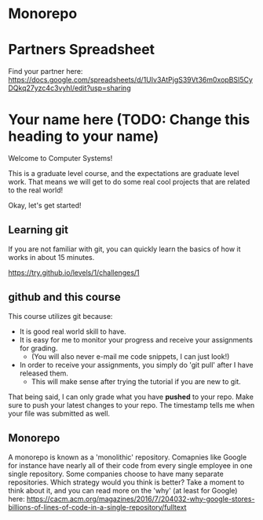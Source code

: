 # Monorepo

# Partners Spreadsheet
Find your partner here: https://docs.google.com/spreadsheets/d/1UIv3AtPjgS39Vt36m0xopBSI5CyDQkq27yzc4c3vyhI/edit?usp=sharing

# Your name here (TODO: Change this heading to your name)

Welcome to Computer Systems!

This is a graduate level course, and the expectations are graduate level work. That means we will get to do some real cool projects that are related to the real world!

Okay, let's get started!

## Learning git
If you are not familiar with git, you can quickly learn the basics of how it works in about 15 minutes.

https://try.github.io/levels/1/challenges/1

## github and this course

This course utilizes git because:

- It is good real world skill to have.
- It is easy for me to monitor your progress and receive your assignments for grading.
  - (You will also never e-mail me code snippets, I can just look!)
- In order to receive your assignments, you simply do 'git pull' after I have released them.
  - This will make sense after trying the tutorial if you are new to git.

That being said, I can only grade what you have **pushed** to your repo. Make sure to push your latest changes to your repo. The timestamp tells me when your file was submitted as well.

## Monorepo

A monorepo is known as a 'monolithic' repository. Comapnies like Google for instance have nearly all of their code from every single employee in one single repository. Some companies choose to have many separate repositories. Which strategy would you think is better? Take a moment to think about it, and you can read more on the 'why' (at least for Google) here: https://cacm.acm.org/magazines/2016/7/204032-why-google-stores-billions-of-lines-of-code-in-a-single-repository/fulltext
